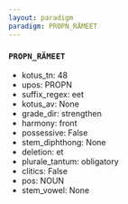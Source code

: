 ```yaml
---
layout: paradigm
paradigm: PROPN_RÄMEET
---
```

### ` PROPN_RÄMEET `


* kotus_tn: 48
* upos: PROPN
* suffix_regex: eet
* kotus_av: None
* grade_dir: strengthen
* harmony: front
* possessive: False
* stem_diphthong: None
* deletion: et
* plurale_tantum: obligatory
* clitics: False
* pos: NOUN
* stem_vowel: None
